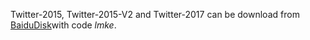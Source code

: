 Twitter-2015, Twitter-2015-V2 and Twitter-2017 can be download from [BaiduDisk](https://pan.baidu.com/s/1GaumC06rDVriL9StZseOmA)with code *lmke*.